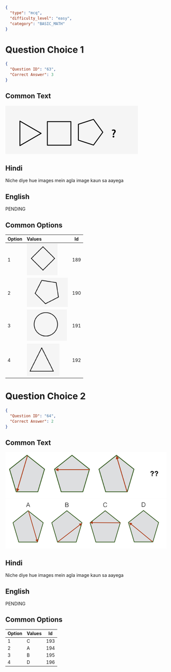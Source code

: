 ```json
{
  "type": "mcq",
  "difficulty_level": "easy",
  "category": "BASIC_MATH"
}
```

# Question Choice 1
```json
{
  "Question ID": "63",
  "Correct Answer": 3
}
```
## Common Text
![](images/question_18/choice1/choice1.png)

## Hindi
Niche diye hue images mein agla image kaun sa aayega

## English
PENDING

## Common Options
| Option | Values                                      |Id     |
|:-------|:--------------------------------------------|:-----:|
| 1      | ![](images/question_18/choice1/option1.png) |189    |
| 2      | ![](images/question_18/choice1/option2.png) |190    |
| 3      | ![](images/question_18/choice1/option3.png) |191    |
| 4      | ![](images/question_18/choice1/option4.png) |192    |


# Question Choice 2
```json
{
  "Question ID": "64",
  "Correct Answer": 2
}
```

## Common Text
![](images/question_18/choice2/choice2_1.png)
![](images/question_18/choice2/choice2_2.png)


## Hindi
Niche diye hue images mein agla image kaun sa aayega

## English
PENDING

## Common Options
| Option | Values |Id     |
|:-------|:-------|:-----:|
| 1      | C      |193    |
| 2      | A      |194    |
| 3      | B      |195    |
| 4      | D      |196    |
